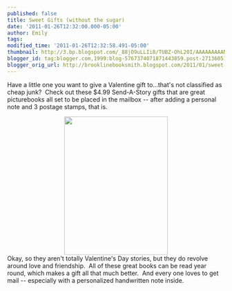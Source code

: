 ```yaml
---
published: false
title: Sweet Gifts (without the sugar)
date: '2011-01-26T12:32:00.000-05:00'
author: Emily
tags: 
modified_time: '2011-01-26T12:32:58.491-05:00'
thumbnail: http://3.bp.blogspot.com/_88jO9uLLIi8/TUBZ-OhL20I/AAAAAAAAANw/14m9z38UVn8/s72-c/sendastory-2.jpg
blogger_id: tag:blogger.com,1999:blog-5767374071871443859.post-2713605150708497681
blogger_orig_url: http://brooklinebooksmith.blogspot.com/2011/01/sweet-gifts-without-sugar.html
---
```


Have a little one you want to give a Valentine  gift to...that's not classified as cheap junk?&nbsp; Check out these  $4.99 Send-A-Story gifts that are great picturebooks all set to be placed in the mailbox -- after  adding a personal note and 3 postage stamps, that is.<br /><div class="separator" style="clear: both; text-align: center;"><a href="http://3.bp.blogspot.com/_88jO9uLLIi8/TUBZ-OhL20I/AAAAAAAAANw/14m9z38UVn8/s1600/sendastory-2.jpg" imageanchor="1" style="margin-left: 1em; margin-right: 1em;"><img border="0" height="320" src="http://3.bp.blogspot.com/_88jO9uLLIi8/TUBZ-OhL20I/AAAAAAAAANw/14m9z38UVn8/s320/sendastory-2.jpg" width="240" /></a></div><div id="divSignature"> Okay, so they aren't totally Valentine's Day&nbsp;stories, but they do revolve  around love and friendship.&nbsp; All of these great books can be read year  round, which makes a gift all that much better.&nbsp; And every one  loves to get mail -- especially with a personalized handwritten note  inside.</div>